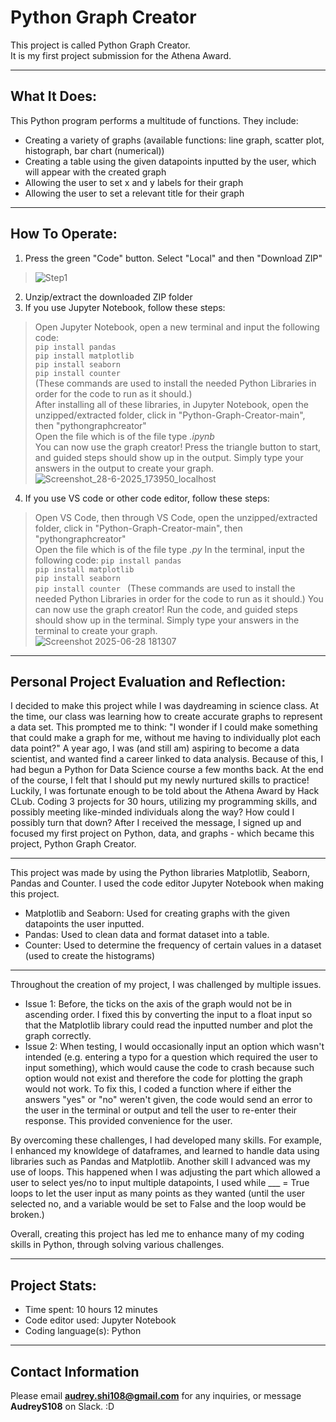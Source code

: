 # Python Graph Creator
This project is called Python Graph Creator.  
It is my first project submission for the Athena Award.  
__________________________________________________________
What It Does:
-
This Python program performs a multitude of functions. They include:  
* Creating a variety of graphs (available functions: line graph, scatter plot, histograph, bar chart (numerical))  
* Creating a table using the given datapoints inputted by the user, which will appear with the created graph   
* Allowing the user to set x and y labels for their graph    
* Allowing the user to set a relevant title for their graph  
__________________________________________________________
How To Operate:
- 
1. Press the green "Code" button. Select "Local" and then "Download ZIP"  
> ![Step1](https://github.com/user-attachments/assets/f273659e-e287-4748-b895-fa7923775d2d)
2. Unzip/extract the downloaded ZIP folder
3. If you use Jupyter Notebook, follow these steps:  
> Open Jupyter Notebook, open a new terminal and input the following code:  
> ```pip install pandas```    
> ```pip install matplotlib```    
> ```pip install seaborn```  
> ```pip install counter ```  
> (These commands are used to install the needed Python Libraries in order for the code to run as it should.)   
> After installing all of these libraries, in Jupyter Notebook, open the unzipped/extracted folder, click in "Python-Graph-Creator-main", then "pythongraphcreator"  
>  Open the file which is of the file type *.ipynb*  
> You can now use the graph creator! Press the triangle button to start, and guided steps should show up in the output. Simply type your answers in the output to create your graph.  
> ![Screenshot_28-6-2025_173950_localhost](https://github.com/user-attachments/assets/ed29d611-568e-4449-8c92-51bb428c9864)
4. If you use VS code or other code editor, follow these steps:
> Open VS Code, then through VS Code, open the unzipped/extracted folder, click in "Python-Graph-Creator-main", then "pythongraphcreator"  
> Open the file which is of the file type *.py*
> In the terminal, input the following code:
> ```pip install pandas```    
> ```pip install matplotlib```    
> ```pip install seaborn```  
> ```pip install counter ```
> (These commands are used to install the needed Python Libraries in order for the code to run as it should.)
> You can now use the graph creator! Run the code, and guided steps should show up in the terminal. Simply type your answers in the terminal to create your graph.  
> ![Screenshot 2025-06-28 181307](https://github.com/user-attachments/assets/a3dd883a-2c20-4cae-9b2b-45c333237c36)
__________________________________________________________
Personal Project Evaluation and Reflection:
-
I decided to make this project while I was daydreaming in science class. At the time, our class was learning how to create accurate graphs to represent a data set. This prompted me to think: "I wonder if I could make something that could make a graph for me, without me having to individually plot each data point?" A year ago, I was (and still am) aspiring to become a data scientist, and wanted find a career linked to data analysis. Because of this, I had begun a Python for Data Science course a few months back. At the end of the course, I felt that I should put my newly nurtured skills to practice! Luckily, I was fortunate enough to be told about the Athena Award by Hack CLub. Coding 3 projects for 30 hours, utilizing my programming skills, and possibly meeting like-minded individuals along the way? How could I possibly turn that down? After I received the message, I signed up and focused my first project on Python, data, and graphs - which became this project, Python Graph Creator.
__________________________________________________________
This project was made by using the Python libraries Matplotlib, Seaborn, Pandas and Counter. I used the code editor Jupyter Notebook when making this project.
* Matplotlib and Seaborn: Used for creating graphs with the given datapoints the user inputted.
* Pandas: Used to clean data and format dataset into a table.
* Counter: Used to determine the frequency of certain values in a dataset (used to create the histograms)
__________________________________________________________
Throughout the creation of my project, I was challenged by multiple issues.
* Issue 1: Before, the ticks on the axis of the graph would not be in ascending order. I fixed this by converting the input to a float input so that the Matplotlib library could read the inputted number and plot the graph correctly.  
* Issue 2: When testing, I would occasionally input an option which wasn't intended (e.g. entering a typo for a question which required the user to input something), which would cause the code to crash because such option would not exist and therefore the code for plotting the graph would not work. To fix this, I coded a function where if either the answers "yes" or "no" weren't given, the code would send an error to the user in the terminal or output and tell the user to re-enter their response. This provided convenience for the user. 

By overcoming these challenges, I had developed many skills. For example, I enhanced my knowldege of dataframes, and learned to handle data using libraries such as Pandas and Matplotlib. Another skill I advanced was my use of loops. This happened when I was adjusting the part which allowed a user to select yes/no to input multiple datapoints, I used while ___ = True loops to let the user input as many points as they wanted (until the user selected no, and a variable would be set to False and the loop would be broken.)

Overall, creating this project has led me to enhance many of my coding skills in Python, through solving various challenges.
__________________________________________________________
Project Stats:
-
* Time spent: 10 hours 12 minutes  
* Code editor used: Jupyter Notebook
* Coding language(s): Python  
__________________________________________________________
Contact Information
-
Please email **audrey.shi108@gmail.com** for any inquiries, or message **AudreyS108** on Slack. :D
